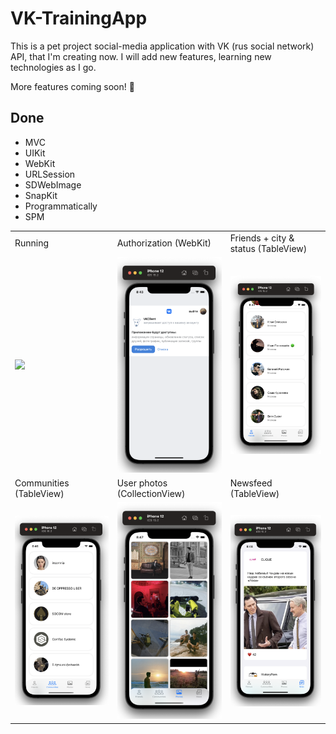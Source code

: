# VK-TrainingApp

This is a pet project social-media application with VK (rus social network) API, that I'm creating now. I will add new features, learning new technologies as I go. 

More features coming soon! 🚀 

## Done
- MVC
- UIKit
- WebKit
- URLSession
- SDWebImage
- SnapKit
- Programmatically
- SPM
  
<table>
  <tr>
    <td>Running</td>
    <td>Authorization (WebKit)</td>
    <td>Friends + city & status (TableView)</td>
  </tr>
  <tr>
    <td><img src="https://raw.githubusercontent.com/semjonG/VK-TrainingApp/main/running.gif"></td>
    <td><img src="https://raw.githubusercontent.com/semjonG/VK-TrainingApp/main/1.png"></td>
    <td><img src="https://raw.githubusercontent.com/semjonG/VK-TrainingApp/main/2.png"></td>
  </tr>
  <tr>
    <td>Communities (TableView)</td>
    <td>User photos (CollectionView)</td>
    <td>Newsfeed (TableView)</td>
  </tr>
  <tr>
    <td><img src="https://raw.githubusercontent.com/semjonG/VK-TrainingApp/main/3.png"></td>
    <td><img src="https://raw.githubusercontent.com/semjonG/VK-TrainingApp/main/4.png"></td>
    <td><img src="https://raw.githubusercontent.com/semjonG/VK-TrainingApp/main/5.png"></td>
  </tr>
 </table>
